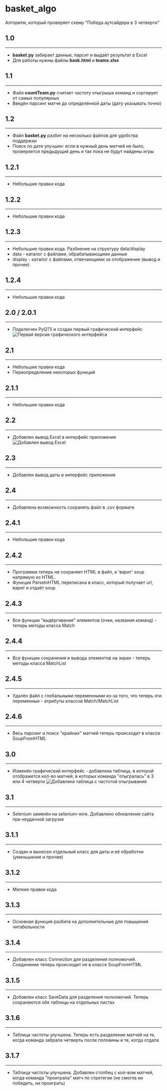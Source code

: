# basket_algo
Алгоритм, который проверяет схему "Победа аутсайдера в 3 четверти"
## 1.0 
-------------
- **basket.py** забирает данные, парсит и выдаёт результат в Excel
- Для работы нужны файлы **bask.html** и **teams.xlsx** 
## 1.1 
-------------
- Файл **countTeam.py** считает частоту отыгрыша команд и сортирует от самых популярных 
- Введён парсинг матче до определённой даты (дату указывать точно) 
## 1.2
-------------
- Файл **basket.py** разбит на несколько файлов для удобства поддержки
- Поиск по дате улучшен: если в нужный день матчей не было, проверяется предыдущий день и так пока не будут найдены игры 
## 1.2.1
-------------
- Небольшие правки кода
## 1.2.2
-------------
- Небольшие правки кода
## 1.2.3
-------------
- Небольшие правки кода. Разбиение на структуру data/display 
- data - каталог с файлами, обрабатывающими данные 
- display - каталог с файлами, отвечающими за отображение (вывод и прочее)
## 1.2.4
-------------
- Небольшие правки кода
## 2.0 / 2.0.1
-------------
- Подключен PyQT5 и создан первый графический интерфейс 
![](./images/2.0.png "Первая версия графического интерфейса")
## 2.1
-------------
- Небольшие правки кода
- Переопределение некоторых функций 
## 2.1.1
-------------
- Небольшие правки кода
## 2.2
-------------
- Добавлен вывод Excel в интерфейс приложения
![](./images/2.20.png "Добавлен вывод Excel")
## 2.3
-------------
- Добавлен вывод даты в интерфейс приложения
## 2.4
-------------
- Добавлена возможность сохранять файл в .csv формате 
## 2.4.1
-------------
- Небольшие правки кода
## 2.4.2
-------------
- Программа теперь не сохраняет HTML в файл, а 'варит' soup напрямую из HTML. 
- Функция ParseInHTML переписана в класс, который получает url, варит и отдаёт soup
## 2.4.3
-------------
- Все функции "выдёргивания" элементов (очки, названия команд) - теперь методы класса Match
## 2.4.4
-------------
- Все функции сохранения и вывода элементов на экран - теперь методы класса MatchList
## 2.4.5
-------------
- Удалён файл с глобальными переменными из-за того, что теперь эти переменные - атрибуты классов Match/MatchList
## 2.4.6
-------------
- Весь парсинг и поиск "крайних" матчей теперь происходит в классе SoupFromHTML
## 3.0
-------------
- Изменён графический интерфейс - добавлена таблица, в которой отображется кол-во матчей, в которых команда "отыгралась" в 3 или 4 четверти 
![](./images/3.0.png "Добавлена таблица с частотой отыгрывания")
## 3.1
-------------
- Selenium заменён на selenium-wire. Добавлено обновление сайта при неудачной загрузке  
## 3.1.1
-------------
- Создан и вынесен отдельный класс для даты и её обработки (уменьшение и прочее) 
## 3.1.2
-------------
- Мелкие правки кода
## 3.1.3
-------------
- Основная функция разбита на дополнительные для повышения читабельности 
## 3.1.4
-------------
- Добавлен класс Connection для разделения полномочий. Соединение теперь происходит не в классе SoupFromHTML 
## 3.1.5
-------------
- Добавлен класс SaveData для разделения полномочий. Теперь сохраняются обе таблицы на отдельных листах 
## 3.1.6
-------------
- Таблица частоты улучшена. Теперь есть разделение матчей на те, когда команда забрала четверть после половины и те, когда отдала
## 3.1.7
-------------
- Таблица частоты улучшена. Добавлен столбец с кол-вом матчей, когда команда "проиграла" матч по стретегии (не смогла ни победить, ни проиграть)
